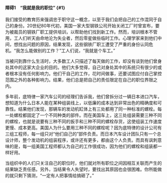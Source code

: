 #### 障碍1　“我就是我的职位” {#1}

我们接受的教育历来强调忠于职守这一概念，以至于我们会把自己的工作混同于自己的身份。20世纪80年代初，美国一家大型钢铁公司开始关闭工厂时曾宣布，要为被裁员的钢铁厂职工提供培训，以帮助他们找到新工作。然而，培训根本不管用，工人们听天由命地沦为失业者，然后零星做些临时工作。心理学家来到他们中间，想找出问题的原因，结果发现，这些钢铁厂职工遭受了严重的身份认同危机。“我怎么能做别的工作？”工人们说，“我就是个车工。”

当被问到靠什么生活时，大多数工人只描述了每天做的工作，却没有谈到他们曾身处其中的这家大企业的目的。他们大多觉得，自己对身处其中的系统只有很少的或者根本没有任何影响力。他们干自己的工作，花时间做事，还要试图应付自己掌控范围之外的各种影响力。结果，他们总是把自己的责任限定在自己的职位界限之内。

多年前，底特律一家汽车公司的经理们告诉我，他们曾拆分过一辆日本进口汽车，想知道为什么日本人能在某种组装线上，以低廉的成本达到非常出色的精确度和可靠性。结果他们发现，那辆车的发动机缸体上有三处都用了同一种标准的螺栓。每一处螺栓都固定了一个不同种类的部件。而在美国车上，这三处组装需要三种不同的螺栓，也就是说要有三种不同的扳手和三种不同的螺栓存货，这使组装工作速度更慢、成本更高。美国人为什么要用三种不同的螺栓呢？因为底特律的设计公司有三组工程师，每一组只对“他们自己的”部件负责。而日本汽车设计团队只有一个总设计师，整个发动机的组装程序，或许还有更多，都由这个人负责。而具有讽刺意味的是，每一组美国工程师都认为自己的工作很成功，因为他们的螺栓和组装都一样好用。

当组织中的人们只关注自己的职位时，他们就对所有职位之间因相互关联而产生的结果缺乏责任感。另外，当结果令人失望时，要找出其原因也会很困难。你所能做的就只剩下猜测，“一定有人把事情给搞砸了。”